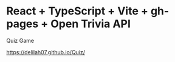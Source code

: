 # React + TypeScript + Vite + gh-pages + Open Trivia API

Quiz Game

https://delilah07.github.io/Quiz/
